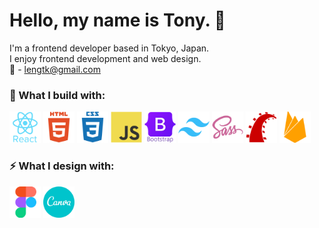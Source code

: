 <head>
<link rel="stylesheet" href="https://cdn.jsdelivr.net/gh/devicons/devicon@latest/devicon.min.css">
</head>

<h1>Hello, my name is Tony. 👋</h1>

I'm a frontend developer based in Tokyo, Japan.
<br>
I enjoy frontend development and web design.
<br>
:email: - <a href="mailto:lengtk@gmail.com">lengtk@gmail.com</a>

<h3>🌱 What I build with:</h3>
<div display=flex>
  <img width=50 height=50 src=https://github.com/devicons/devicon/blob/master/icons/react/react-original-wordmark.svg>
  <img width=50 height=50 src=https://github.com/devicons/devicon/blob/master/icons/html5/html5-plain-wordmark.svg>
  <img width=50 height=50 src=https://github.com/devicons/devicon/blob/master/icons/css3/css3-plain-wordmark.svg>
  <img width=50 height=50 src=https://github.com/devicons/devicon/blob/master/icons/javascript/javascript-original.svg>
  <img width=50 height=50 src=https://github.com/devicons/devicon/blob/master/icons/bootstrap/bootstrap-original-wordmark.svg>
  <img width=50 height=50 src=https://github.com/devicons/devicon/blob/master/icons/tailwindcss/tailwindcss-original.svg>
  <img width=50 height=50 src=https://github.com/devicons/devicon/blob/master/icons/sass/sass-original.svg>
  <img width=50 height=50 src=https://github.com/devicons/devicon/blob/master/icons/rails/rails-plain.svg>
  <img width=50 height=50 src=https://github.com/devicons/devicon/blob/master/icons/firebase/firebase-plain.svg>
<div>
<h3>⚡ What I design with:</h3>
  <div display=flex>
  <img width=50 height=50 src=https://github.com/devicons/devicon/blob/master/icons/figma/figma-original.svg>
  <img width=50 height=50 src=https://github.com/devicons/devicon/blob/master/icons/canva/canva-original.svg>
<div>
<!--
**Tony-Leng/Tony-Leng** is a ✨ _special_ ✨ repository because its `README.md` (this file) appears on your GitHub profile.

Here are some ideas to get you started:

- 🔭 I’m currently working on ...
- 🌱 I’m currently learning ...
- 👯 I’m looking to collaborate on ...
- 🤔 I’m looking for help with ...
- 💬 Ask me about ...
- 📫 How to reach me: ...
- 😄 Pronouns: ...
- ⚡ Fun fact: ...
-->
